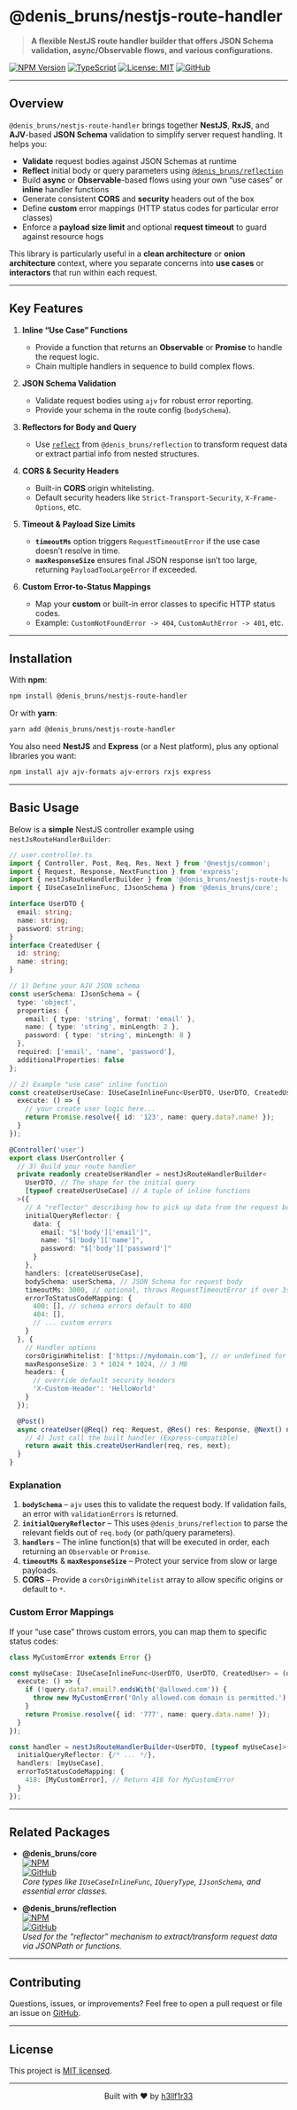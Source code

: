 # @denis_bruns/nestjs-route-handler

> **A flexible NestJS route handler builder that offers JSON Schema validation, async/Observable flows, and various configurations.**

[![NPM Version](https://img.shields.io/npm/v/@denis_bruns/nestjs-route-handler?style=flat-square&logo=npm)](https://www.npmjs.com/package/@denis_bruns/nestjs-route-handler)
[![TypeScript](https://img.shields.io/badge/TypeScript-5.0-blue?style=flat-square&logo=typescript)](https://www.typescriptlang.org/)
[![License: MIT](https://img.shields.io/badge/License-MIT-yellow.svg?style=flat-square)](https://opensource.org/licenses/MIT)
[![GitHub](https://img.shields.io/badge/GitHub--181717.svg?style=flat-square&logo=github)](https://github.com/h3llf1r33/nestjs-route-handler)

---

## Overview

`@denis_bruns/nestjs-route-handler` brings together **NestJS**, **RxJS**, and **AJV**-based **JSON Schema** validation to simplify server request handling. It helps you:

- **Validate** request bodies against JSON Schemas at runtime
- **Reflect** initial body or query parameters using [`@denis_bruns/reflection`](https://www.npmjs.com/package/@denis_bruns/reflection)
- Build **async** or **Observable**-based flows using your own “use cases” or **inline** handler functions
- Generate consistent **CORS** and **security** headers out of the box
- Define **custom** error mappings (HTTP status codes for particular error classes)
- Enforce a **payload size limit** and optional **request timeout** to guard against resource hogs

This library is particularly useful in a **clean architecture** or **onion architecture** context, where you separate concerns into **use cases** or **interactors** that run within each request.

---

## Key Features

1. **Inline “Use Case” Functions**
    - Provide a function that returns an **Observable** or **Promise** to handle the request logic.
    - Chain multiple handlers in sequence to build complex flows.

2. **JSON Schema Validation**
    - Validate request bodies using `ajv` for robust error reporting.
    - Provide your schema in the route config (`bodySchema`).

3. **Reflectors for Body and Query**
    - Use [`reflect`](https://www.npmjs.com/package/@denis_bruns/reflection) from `@denis_bruns/reflection` to transform request data or extract partial info from nested structures.

4. **CORS & Security Headers**
    - Built-in **CORS** origin whitelisting.
    - Default security headers like `Strict-Transport-Security`, `X-Frame-Options`, etc.

5. **Timeout & Payload Size Limits**
    - **`timeoutMs`** option triggers `RequestTimeoutError` if the use case doesn’t resolve in time.
    - **`maxResponseSize`** ensures final JSON response isn’t too large, returning `PayloadTooLargeError` if exceeded.

6. **Custom Error-to-Status Mappings**
    - Map your **custom** or built-in error classes to specific HTTP status codes.
    - Example: `CustomNotFoundError -> 404`, `CustomAuthError -> 401`, etc.

---

## Installation

With **npm**:

```bash
npm install @denis_bruns/nestjs-route-handler
```

Or with **yarn**:

```bash
yarn add @denis_bruns/nestjs-route-handler
```

You also need **NestJS** and **Express** (or a Nest platform), plus any optional libraries you want:

```bash
npm install ajv ajv-formats ajv-errors rxjs express
```

---

## Basic Usage

Below is a **simple** NestJS controller example using `nestJsRouteHandlerBuilder`:

```ts
// user.controller.ts
import { Controller, Post, Req, Res, Next } from '@nestjs/common';
import { Request, Response, NextFunction } from 'express';
import { nestJsRouteHandlerBuilder } from '@denis_bruns/nestjs-route-handler';
import { IUseCaseInlineFunc, IJsonSchema } from '@denis_bruns/core';

interface UserDTO {
  email: string;
  name: string;
  password: string;
}
interface CreatedUser {
  id: string;
  name: string;
}

// 1) Define your AJV JSON schema
const userSchema: IJsonSchema = {
  type: 'object',
  properties: {
    email: { type: 'string', format: 'email' },
    name: { type: 'string', minLength: 2 },
    password: { type: 'string', minLength: 8 }
  },
  required: ['email', 'name', 'password'],
  additionalProperties: false
};

// 2) Example "use case" inline function
const createUserUseCase: IUseCaseInlineFunc<UserDTO, UserDTO, CreatedUser> = (query) => ({
  execute: () => {
    // your create user logic here...
    return Promise.resolve({ id: '123', name: query.data?.name! });
  }
});

@Controller('user')
export class UserController {
  // 3) Build your route handler
  private readonly createUserHandler = nestJsRouteHandlerBuilder<
    UserDTO, // The shape for the initial query
    [typeof createUserUseCase] // A tuple of inline functions
  >({
    // A "reflector" describing how to pick up data from the request body
    initialQueryReflector: {
      data: {
        email: "$['body']['email']",
        name: "$['body']['name']",
        password: "$['body']['password']"
      }
    },
    handlers: [createUserUseCase],
    bodySchema: userSchema, // JSON Schema for request body
    timeoutMs: 3000, // optional, throws RequestTimeoutError if over 3s
    errorToStatusCodeMapping: {
      400: [], // schema errors default to 400
      404: [], 
      // ... custom errors
    }
  }, {
    // Handler options
    corsOriginWhitelist: ['https://mydomain.com'], // or undefined for no restriction
    maxResponseSize: 3 * 1024 * 1024, // 3 MB
    headers: {
      // override default security headers
      'X-Custom-Header': 'HelloWorld'
    }
  });

  @Post()
  async createUser(@Req() req: Request, @Res() res: Response, @Next() next: NextFunction) {
    // 4) Just call the built handler (Express-compatible)
    return await this.createUserHandler(req, res, next);
  }
}
```

### Explanation

1. **`bodySchema`** – `ajv` uses this to validate the request body. If validation fails, an error with `validationErrors` is returned.
2. **`initialQueryReflector`** – This uses `@denis_bruns/reflection` to parse the relevant fields out of `req.body` (or path/query parameters).
3. **`handlers`** – The inline function(s) that will be executed in order, each returning an `Observable` or `Promise`.
4. **`timeoutMs`** & **`maxResponseSize`** – Protect your service from slow or large payloads.
5. **CORS** – Provide a `corsOriginWhitelist` array to allow specific origins or default to `*`.

### Custom Error Mappings

If your “use case” throws custom errors, you can map them to specific status codes:

```ts
class MyCustomError extends Error {}

const myUseCase: IUseCaseInlineFunc<UserDTO, UserDTO, CreatedUser> = (query) => ({
  execute: () => {
    if (!query.data?.email?.endsWith('@allowed.com')) {
      throw new MyCustomError('Only allowed.com domain is permitted.');
    }
    return Promise.resolve({ id: '777', name: query.data.name! });
  }
});

const handler = nestJsRouteHandlerBuilder<UserDTO, [typeof myUseCase]>({
  initialQueryReflector: {/* ... */},
  handlers: [myUseCase],
  errorToStatusCodeMapping: {
    418: [MyCustomError], // Return 418 for MyCustomError
  }
});
```

---

## Related Packages

- **@denis_bruns/core**  
  [![NPM](https://img.shields.io/npm/v/@denis_bruns/core?style=flat-square&logo=npm)](https://www.npmjs.com/package/@denis_bruns/core)  
  [![GitHub](https://img.shields.io/badge/GitHub--181717.svg?style=flat-square&logo=github)](https://github.com/h3llf1r33/core)  
  *Core types like `IUseCaseInlineFunc`, `IQueryType`, `IJsonSchema`, and essential error classes.*

- **@denis_bruns/reflection**  
  [![NPM](https://img.shields.io/npm/v/@denis_bruns/reflection?style=flat-square&logo=npm)](https://www.npmjs.com/package/@denis_bruns/reflection)  
  [![GitHub](https://img.shields.io/badge/GitHub--181717.svg?style=flat-square&logo=github)](https://github.com/h3llf1r33/reflection)  
  *Used for the “reflector” mechanism to extract/transform request data via JSONPath or functions.*

---

## Contributing

Questions, issues, or improvements? Feel free to open a pull request or file an issue on [GitHub](https://github.com/h3llf1r33/nestjs-route-handler).

---

## License

This project is [MIT licensed](LICENSE).

---

<p align="center">
  Built with ❤️ by <a href="https://github.com/h3llf1r33">h3llf1r33</a>
</p>